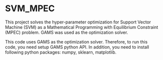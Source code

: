 # SVM_MPEC
This project solves the hyper-parameter optimization for Support Vector Machine (SVM) as a Mathematical Programming with Equilibrium Constraint (MPEC) problem.  GAMS was used as the optimization solver. 

This code uses GAMS as the optimization solver. Therefore, to run this code, you need setup GAMS python API. 
In addition, you need to install following python packages: numpy, sklearn, matplotlib.
